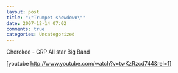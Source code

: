 ```yaml
---
layout: post
title: "\"Trumpet showdown\""
date: 2007-12-14 07:02
comments: true
categories: Uncategorized
---
```

Cherokee - GRP All star Big Band

[youtube http://www.youtube.com/watch?v=twKzRzcd744&rel=1]
